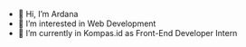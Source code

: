 - 👋 Hi, I’m Ardana
- 👀 I’m interested in Web Development
- 🌱 I’m currently in Kompas.id as Front-End Developer Intern

<!-- [![Ardana's GitHub stats](https://github-readme-stats.vercel.app/api?username=Ardanaa)](https://github.com/ardanaa/github-readme-stats)
[![Top Langs](https://github-readme-stats.vercel.app/api/top-langs/?username=Ardanaa&layout=compact)](https://github.com/ardanaa/github-readme-stats)
 -->
<!---
Ardanaa/Ardanaa is a ✨ special ✨ repository because its `README.md` (this file) appears on your GitHub profile.
You can click the Preview link to take a look at your changes.
--->
